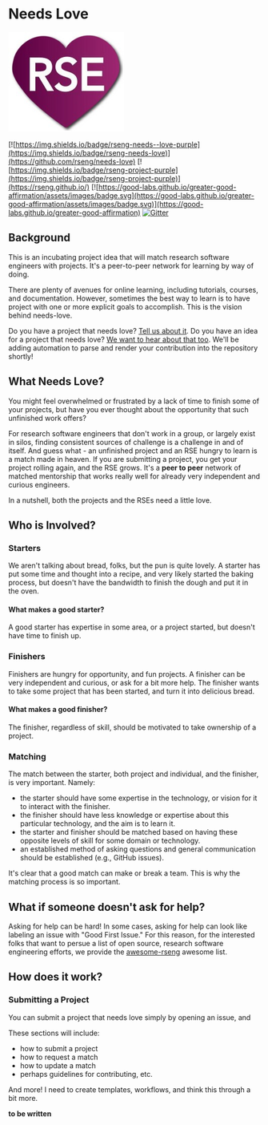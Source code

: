 # Needs Love

![img/needs-love.jpg](img/needs-love.jpg)

[![https://img.shields.io/badge/rseng-needs--love-purple](https://img.shields.io/badge/rseng-needs-love)](https://github.com/rseng/needs-love)
[![https://img.shields.io/badge/rseng-project-purple](https://img.shields.io/badge/rseng-project-purple)](https://rseng.github.io/) [![https://good-labs.github.io/greater-good-affirmation/assets/images/badge.svg](https://good-labs.github.io/greater-good-affirmation/assets/images/badge.svg)](https://good-labs.github.io/greater-good-affirmation) [![Gitter](https://badges.gitter.im/rseng/community.svg)](https://gitter.im/rseng/community?utm_source=badge&utm_medium=badge&utm_campaign=pr-badge)

## Background

This is an incubating project idea that will match research software engineers
with projects. It's a peer-to-peer network for learning by way of doing.

There are plenty of avenues for online learning, including tutorials, courses,
and documentation. However, sometimes the best way to learn is to have project
with one or more explicit goals to accomplish. This is the vision behind needs-love.

Do you have a project that needs love? [Tell us about it](https://forms.gle/dguHeJuQ1BW593UVA).
Do you have an idea for a project that needs love? [We want to hear about that too](https://forms.gle/KqFv2T3zU5Vu8LSGA).
We'll be adding automation to parse and render your contribution into the repository shortly!

## What Needs Love?

You might feel overwhelmed or frustrated by a lack of time to finish
some of your projects, but have you ever thought about the opportunity
that such unfinished work offers?

For research software engineers that don't work in a group, or largely
exist in silos, finding consistent sources of challenge is a challenge
in and of itself. And guess what - an unfinished project and an RSE
hungry to learn is a match made in heaven. If you are submitting a project,
you get your project rolling again, and the RSE grows. 
It's a **peer to peer** network of matched mentorship that works really well 
for already very independent and curious engineers. 

In a nutshell, both the projects and the RSEs need a little love.

## Who is Involved?

### Starters

We aren't talking about bread, folks, but the pun is quite lovely. A starter
has put some time and thought into a recipe, and very likely started the baking
process, but doesn't have the bandwidth to finish the dough and put it in the oven.

#### What makes a good starter?

A good starter has expertise in some area, or a project started, but doesn't have time to finish up.

### Finishers

Finishers are hungry for opportunity, and fun projects. A finisher can be
very independent and curious, or ask for a bit more help. The finisher wants
to take some project that has been started, and turn it into delicious bread.

#### What makes a good finisher?

The finisher, regardless of skill, should be motivated to take ownership of a project.

### Matching

The match between the starter, both project and individual, and the finisher,
is very important. Namely:

 - the starter should have some expertise in the technology, or vision for it to interact with the finisher.
 - the finisher should have less knowledge or expertise about this particular technology, and the aim is to learn it.
 - the starter and finisher should be matched based on having these opposite levels of skill for some domain or technology.
 - an established method of asking questions and general communication should be established (e.g., GitHub issues).

It's clear that a good match can make or break a team. This is why the matching process is so important.

## What if someone doesn't ask for help?

Asking for help can be hard! In some cases, asking for help can look like labeling
an issue with "Good First Issue." For this reason, for the interested folks that want to
persue a list of open source, research software engineering efforts, we provide the 
[awesome-rseng](https://github.com/rseng/awesome-rseng) awesome list.

## How does it work?

### Submitting a Project

You can submit a project that needs love simply by opening an issue, and 


These sections will include:

 - how to submit a project
 - how to request a match
 - how to update a match
 - perhaps guidelines for contributing, etc.

And more! I need to create templates, workflows, and think this through a bit more.

**to be written**
